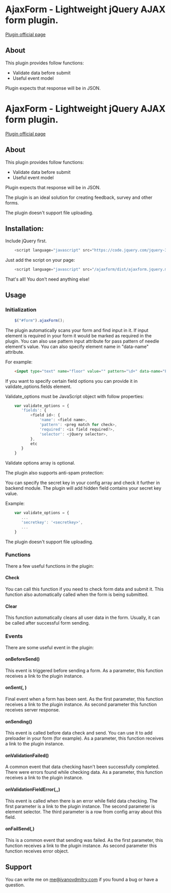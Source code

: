 # AjaxForm - Lightweight jQuery AJAX form plugin.

<a href="http://ivanovdmitry.com/" target="_blank">Plugin official page</a>

## About

This plugin provides follow functions:

* Validate data before submit
* Useful event model

Plugin expects that response will be in JSON.

# AjaxForm - Lightweight jQuery AJAX form plugin.

<a href="http://ivanovdmitry.com/" target="_blank">Plugin official page</a>

## About

This plugin provides follow functions:

* Validate data before submit
* Useful event model

Plugin expects that response will be in JSON.

The plugin is an ideal solution for creating feedback, survey and other forms.

The plugin doesn't support file uploading.

## Installation:

Include jQuery first.

```javascript
    <script language="javascript" src="https://code.jquery.com/jquery-3.2.1.min.js">
```    

Just add the script on your page:

```javascript
    <script language="javascript" src="/ajaxform/dist/ajaxform.jquery.min.js"></script>
```

That's all! You don't need anything else!

## Usage

### Initialization

```javascript
    $("#form").ajaxForm();
```

The plugin automatically scans your form and find input in it.
If input element is required in your form it would be marked as required in the plugin.
You can also use pattern input attribute for pass pattern of needle element's value.
You can also specify element name in "data-name" attribute.

For example:

```html
    <input type="text" name="floor" value="" pattern="\d+" data-name="Floor number" required />
```

If you want to specify certain field options you can provide it in validate_options.fields element.

Validate_options must be JavaScript object with follow properties:

```javascript
    var validate_options = {
       'fields': {
           <field id>: {
               'name': <field name>,
               'pattern': <preg match for check>,
               'required': <is field required?>,
               'selector': <jQuery selector>,
           },
           etc
       }
    }
```

Validate options array is optional.

The plugin also supports anti-spam protection:

You can specify the secret key in your config array and check it further in backend module.
The plugin will add hidden field contains your secret key value.

Example:

```javascript
    var validate_options = {
       ...
       'secretkey': '<secretkey>',
       ...
    }
```

The plugin doesn't support file uploading.

### Functions

There a few useful functions in the plugin:

#### Check

You can call this function if you need to check form data and submit it.
This function also automatically called when the form is being submitted.

#### Clear

This function automatically cleans all user data in the form. Usually, it can be called after successful form sending.

### Events

There are some useful event in the plugin:

#### onBeforeSend(<plugin instance>)

This event is triggered before sending a form.
As a parameter, this function receives a link to the plugin instance.

#### onSent(<plugin instance>, <response>)

Final event when a form has been sent.
As the first parameter, this function receives a link to the plugin instance.
As second parameter this function receives server response.

#### onSending(<plugin instance>)

This event is called before data check and send. You can use it to add preloader in your form (for example).
As a parameter, this function receives a link to the plugin instance.

#### onValidationFailed(<plugin instance>)

A common event that data checking hasn't been successfully completed.
There were errors found while checking data.
As a parameter, this function receives a link to the plugin instance.

#### onValidationFieldError(<plugin instance>,<selector>,<field from config>)

This event is called when there is an error while field data checking.
The first parameter is a link to the plugin instance.
The second parameter is element selector.
The third parameter is a row from config array about this field.

#### onFailSend(<plugin instance>,<error>)

This is a common event that sending was failed.
As the first parameter, this function receives a link to the plugin instance.
As second parameter this function receives error object.

## Support

You can write me on me@ivanovdmitry.com if you found a bug or have a question.